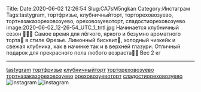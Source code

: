 Title:
Date:2020-06-02 12:26:54
Slug:CA7sM5ngkan
Category:Инстаграм
Tags:tastygram, тортфризье, клубничныйторт, тортореховозуево, тортназаказореховозуево, ореховозуевоторт, сладостиореховозуево
image:2020-06-02_12-26-54_UTC_1_tntl.jpg
Начинается клубничный сезон 🍓🍓🍓
Самое время для лёгкого, яркого и безумно ароматного торта🎂 в стиле Фрезье. 
Лимонный бисквит🍋, холодный чизкейк и свежая клубника, как в начинке так и в верхней глазури.
Отличный подарок для прекрасного пола любого возраста👩‍👧 Вес 2 кг
________________________
[tastygram]({tag}tastygram) [тортфризье]({tag}тортфризье) [клубничныйторт]({tag}клубничныйторт) [тортореховозуево]({tag}тортореховозуево) [тортназаказореховозуево]({tag}тортназаказореховозуево) [ореховозуевоторт]({tag}ореховозуевоторт) [сладостиореховозуево]({tag}сладостиореховозуево)
![instagram]({attach}images/2020-06-02_12-26-54_UTC_1.jpg)
![instagram]({attach}images/2020-06-02_12-26-54_UTC_2.jpg)
